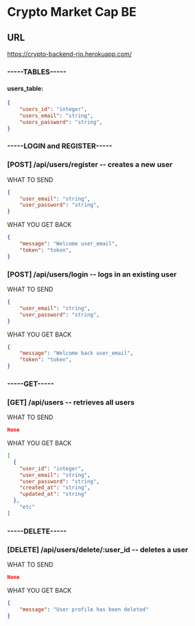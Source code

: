 # Crypto Market Cap BE

## URL
https://crypto-backend-rjo.herokuapp.com/

### **-----TABLES-----**

#### users_table:

```JSON
{
    "users_id": "integer",
    "users_email": "string",
    "users_password": "string",
}
```

### **-----LOGIN and REGISTER-----**

### [POST] /api/users/register -- creates a new user

WHAT TO SEND

```JSON
{
    "user_email": "string",
    "user_password": "string",
}
```

WHAT YOU GET BACK

```JSON
{
    "message": "Welcome user_email",
    "token": "token",
}
```

### [POST] /api/users/login -- logs in an existing user

WHAT TO SEND

```JSON
{
    "user_email": "string",
    "user_password": "string",
}
```

WHAT YOU GET BACK

```JSON
{
    "message": "Welcome back user_email",
    "token": "token",
}
```

### **-----GET-----**

### [GET] /api/users -- retrieves all users

WHAT TO SEND

```JSON
None
```

WHAT YOU GET BACK

```JSON
[
  {
    "user_id": "integer",
    "user_email": "string",
    "user_password": "string",
    "created_at": "string",
    "updated_at": "string"
  },
    "etc"
]
```

### **-----DELETE-----**

### [DELETE] /api/users/delete/:user_id -- deletes a user

WHAT TO SEND

```JSON
None
```

WHAT YOU GET BACK

```JSON
{
    "message": "User profile has been deleted"
}
```
